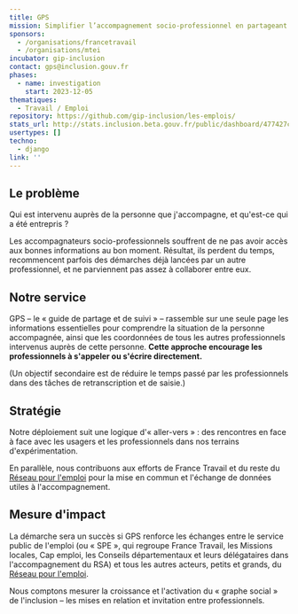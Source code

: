 ```yaml
---
title: GPS
mission: Simplifier l’accompagnement socio-professionnel en partageant les informations sur les usagers et en mettant en contact ceux qui interviennent auprès d'une même personne.
sponsors:
  - /organisations/francetravail
  - /organisations/mtei
incubator: gip-inclusion
contact: gps@inclusion.gouv.fr
phases:
  - name: investigation
    start: 2023-12-05
thematiques:
  - Travail / Emploi
repository: https://github.com/gip-inclusion/les-emplois/
stats_url: http://stats.inclusion.beta.gouv.fr/public/dashboard/477427ca-dd6c-4908-bbff-d6b21a82bb3c
usertypes: []
techno:
  - django
link: ''
---
```

## Le problème

Qui est intervenu auprès de la personne que j'accompagne, et qu'est-ce qui a été entrepris ?

Les accompagnateurs socio-professionnels souffrent de ne pas avoir accès aux bonnes informations au bon moment. Résultat, ils perdent du temps, recommencent parfois des démarches déjà lancées par un autre professionnel, et ne parviennent pas assez à collaborer entre eux.

## Notre service

GPS – le « guide de partage et de suivi » – rassemble sur une seule page les informations essentielles pour comprendre la situation de la personne accompagnée, ainsi que les coordonnées de tous les autres professionnels intervenus auprès de cette personne. **Cette approche encourage les professionnels à s'appeler ou s'écrire directement.**

(Un objectif secondaire est de réduire le temps passé par les professionnels dans des tâches de retranscription et de saisie.)

## Stratégie

Notre déploiement suit une logique d'« aller-vers » : des rencontres en face à face avec les usagers et les professionnels dans nos terrains d'expérimentation.

En parallèle, nous contribuons aux efforts de France Travail et du reste du [Réseau pour l'emploi](https://travail-emploi.gouv.fr/ministere/organisation/reseau-pour-lemploi) pour la mise en commun et l'échange de données utiles à l'accompagnement.

## Mesure d'impact

La démarche sera un succès si GPS renforce les échanges entre le service public de l'emploi (ou « SPE », qui regroupe France Travail, les Missions locales, Cap emploi, les Conseils départementaux et leurs délégataires dans l'accompagnement du RSA) et tous les autres acteurs, petits et grands, du [Réseau pour l'emploi](https://travail-emploi.gouv.fr/ministere/organisation/reseau-pour-lemploi).

Nous comptons mesurer la croissance et l'activation du « graphe social » de l'inclusion – les mises en relation et invitation entre professionnels.